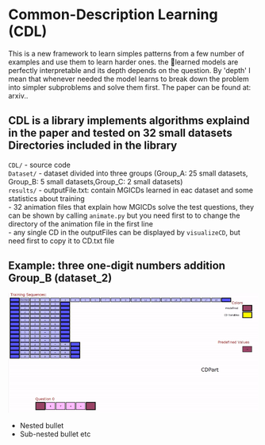 # Common-Description Learning (CDL)
This is a new framework to learn simples patterns from a few number of examples and use them to learn harder ones. the learned models
are perfectly interpretable and its depth depends on the question. By 'depth' I mean that whenever needed the model learns to break down the problem into simpler subproblems and solve them first.
The paper can be found at: arxiv..   
     
CDL is a library implements algorithms explaind in the paper and tested on 32 small datasets
Directories included in the library
-----------------------------------
`CDL/`   - source code  
`Dataset/`   - dataset divided into three groups (Group_A: 25 small datasets, Group_B: 5 small datasets,Group_C: 2 small datasets)   
`results/`   - outputFile.txt: contain MGICDs learned in eac dataset and some statistics about training   
             - 32 animation files that explain how MGICDs solve the test questions, they can be shown by calling `animate.py` but you                       need first to to change the directory of the animation file in the first line   
             - any single CD in the outputFiles can be displayed by `visualizeCD`, but need first to copy it to CD.txt file 

Example: three one-digit numbers addition Group_B (dataset_2)
---------------------
![example1](GifFiles/Group_b_dataset_2.gif)
  * Nested bullet
  * Sub-nested bullet etc
